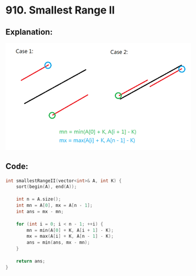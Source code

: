 # 910. Smallest Range II

## Explanation:
![Explanation](910.png)


## Code:

```cpp
int smallestRangeII(vector<int>& A, int K) {
    sort(begin(A), end(A));

    int n = A.size();
    int mn = A[0], mx = A[n - 1];
    int ans = mx - mn;

    for (int i = 0; i < n - 1; ++i) {
        mn = min(A[0] + K, A[i + 1] - K);
        mx = max(A[i] + K, A[n - 1] - K);
        ans = min(ans, mx - mn);
    }

    return ans;
}
```
